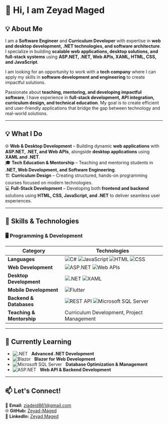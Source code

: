 # 👋 Hi, I am Zeyad Maged  

## 💡 About Me  
I am a **Software Engineer** and **Curriculum Developer** with expertise in **web and desktop development, .NET technologies, and software architecture**. I specialize in building **scalable web applications, desktop solutions, and full-stack systems** using **ASP.NET, .NET, Web APIs, XAML, HTML, CSS, and JavaScript**.  
 
I am looking for an opportunity to work with a **tech company** where I can apply my skills in **software development and engineering** to create impactful solutions.  

Passionate about **teaching, mentoring, and developing impactful software**, I have experience in **full-stack development, API integration, curriculum design, and technical education**. My goal is to create efficient and user-friendly applications that bridge the gap between technology and real-world solutions.  
 

---

## 💡 What I Do  
🌐 **Web & Desktop Development** – Building dynamic **web applications** with **ASP.NET, .NET, and Web APIs**, alongside **desktop applications** using **XAML and .NET**.  
🎓 **Tech Education & Mentorship** – Teaching and mentoring students in **.NET, Web Development, and Software Engineering**.  
🏗 **Curriculum Design** – Creating structured, hands-on programming courses focused on modern technologies.  
💻 **Full-Stack Development** – Developing both **frontend and backend** solutions using **HTML, CSS, JavaScript, and .NET** to deliver seamless user experiences.  


---

## 🔧 Skills & Technologies  

### 🖥️ **Programming & Development**  
| **Category**        | **Technologies** |
|---------------------|-----------------|
| **Languages**      | ![C#](https://img.shields.io/badge/C%23-239120?style=flat&logo=c-sharp&logoColor=white) ![JavaScript](https://img.shields.io/badge/JavaScript-F7DF1E?style=flat&logo=javascript&logoColor=black) ![HTML](https://img.shields.io/badge/HTML5-E34F26?style=flat&logo=html5&logoColor=white) ![CSS](https://img.shields.io/badge/CSS3-1572B6?style=flat&logo=css3&logoColor=white) |
| **Web Development** | ![ASP.NET](https://img.shields.io/badge/ASP.NET-512BD4?style=flat&logo=dotnet&logoColor=white) ![Web APIs](https://img.shields.io/badge/Web_APIs-02569B?style=flat&logo=api&logoColor=white) |
| **Desktop Development** | ![.NET](https://img.shields.io/badge/.NET-512BD4?style=flat&logo=dotnet&logoColor=white) ![XAML](https://img.shields.io/badge/XAML-0C54C2?style=flat&logo=windows&logoColor=white) |
| **Mobile Development** | ![Flutter](https://img.shields.io/badge/Flutter-02569B?style=flat&logo=flutter&logoColor=white) |
| **Backend & Databases** | ![REST API](https://img.shields.io/badge/REST-02569B?style=flat&logo=rest&logoColor=white) ![Microsoft SQL Server](https://img.shields.io/badge/SQL_Server-CC2927?style=flat&logo=microsoft-sql-server&logoColor=white) |
| **Teaching & Mentorship** | Curriculum Development, Project Management |


---

## 🎯 Currently Learning  
- ![.NET](https://img.shields.io/badge/.NET-512BD4?style=flat&logo=dotnet&logoColor=white) &nbsp; **Advanced .NET Development**  
- ![Blazor](https://img.shields.io/badge/Blazor-512BD4?style=flat&logo=blazor&logoColor=white) &nbsp; **Blazor for Web Development**  
- ![Microsoft SQL Server](https://img.shields.io/badge/SQL_Server-CC2927?style=flat&logo=microsoft-sql-server&logoColor=white) &nbsp; **Database Optimization & Management**  
- ![ASP.NET](https://img.shields.io/badge/ASP.NET-512BD4?style=flat&logo=dotnet&logoColor=white) &nbsp; **Web API & Backend Development**  
  
---

## 📫 Let's Connect!  
📧 **Email:** ziadeid861@gmail.com  
🌐 **GitHub:** [Zeyad-Maged](https://github.com/Zeyad-Maged)  
💼 **LinkedIn:** [Zeyad Maged](https://www.linkedin.com/in/zeyadmaged)  
